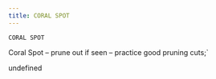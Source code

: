 ```yaml
---
title: CORAL SPOT
---
```

`CORAL SPOT`

Coral Spot – prune out if seen – practice good pruning cuts;`

undefined